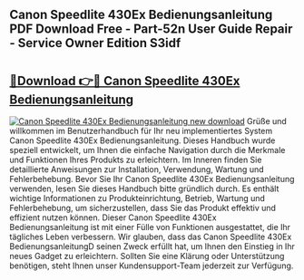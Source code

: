 ## Canon Speedlite 430Ex Bedienungsanleitung PDF Download Free - Part-52n User Guide Repair - Service Owner Edition S3idf

# <h2><a href="http://df19xs6.blite.top/?on=Canon+Speedlite+430Ex+Bedienungsanleitung">🔗Download 👉🔴 Canon Speedlite 430Ex Bedienungsanleitung</a></h2>

[![Canon Speedlite 430Ex Bedienungsanleitung new download](https://i.imgur.com/lujVjoI.png)](http://df19xs6.blite.top/?on=Canon+Speedlite+430Ex+Bedienungsanleitung)
Grüße und willkommen im Benutzerhandbuch für Ihr neu implementiertes System Canon Speedlite 430Ex Bedienungsanleitung. Dieses Handbuch wurde speziell entwickelt, um Ihnen die einfache Navigation durch die Merkmale und Funktionen Ihres Produkts zu erleichtern. Im Inneren finden Sie detaillierte Anweisungen zur Installation, Verwendung, Wartung und Fehlerbehebung. Bevor Sie Ihr Canon Speedlite 430Ex Bedienungsanleitung verwenden, lesen Sie dieses Handbuch bitte gründlich durch. Es enthält wichtige Informationen zu Produkteinrichtung, Betrieb, Wartung und Fehlerbehebung, um sicherzustellen, dass Sie das Produkt effektiv und effizient nutzen können. Dieser Canon Speedlite 430Ex Bedienungsanleitung ist mit einer Fülle von Funktionen ausgestattet, die Ihr tägliches Leben verbessern. Wir glauben, dass das Canon Speedlite 430Ex BedienungsanleitungD seinen Zweck erfüllt hat, um Ihnen den Einstieg in Ihr neues Gadget zu erleichtern. Sollten Sie eine Klärung oder Unterstützung benötigen, steht Ihnen unser Kundensupport-Team jederzeit zur Verfügung.
